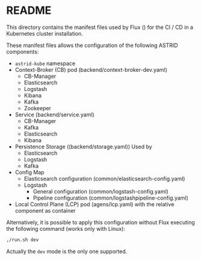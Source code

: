 # README

This directory contains the manifest files used by Flux () for the CI / CD in a Kubernetes cluster installation.

These manifest files allows the configuration of the following ASTRID components:

- ``astrid-kube`` namespace
- Context-Broker (CB) pod (backend/context-broker-dev.yaml)
    - CB-Manager
    - Elasticsearch
    - Logstash
    - Kibana
    - Kafka
    - Zookeeper
- Service (backend/service.yaml)
    - CB-Manager
    - Kafka
    - Elasticsearch
    - Kibana
- Persistence Storage ((backend/storage.yaml)) Used by
    - Elasticsearch
    - Logstash
    - Kafka
- Config Map
    - Elasticsearch configuration (common/elasticsearch-config.yaml)
    - Logstash
        - General configuration (common/logstash-config.yaml)
        - Pipeline configuration (common/logstashpipeline-config.yaml)
- Local Control Plane (LCP) pod (agens/lcp.yaml) with the relative component as container

Alternatively, it is possible to apply this configuration without Flux executing the following command (works only with Linux):

```bash
,/run.sh dev
```
Actually the ``dev`` mode is the only one supported.
